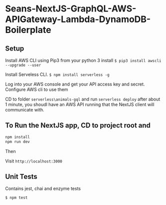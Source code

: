 # Seans-NextJS-GraphQL-AWS-APIGateway-Lambda-DynamoDB-Boilerplate 

## Setup

Install AWS CLI using Pip3 from your python 3 install
`$ pip3 install awscli --upgrade --user`

Install Serveless CLI.
`$ npm install serverless -g`

Log into your AWS console and get your API access key and secret. 
Configure AWS cli to use them

CD to folder `serverless\animals-gql` and run `serverless deploy`
after about 1 minute, you shoudl have an AWS API running that the NextJS client will communicate with.


## To Run the NextJS app, CD to project root and 

```bash
npm install
npm run dev
```

Then

Visit `http://localhost:3000`


## Unit Tests

Contains jest, chai and enzyme tests

`$ npm test`
